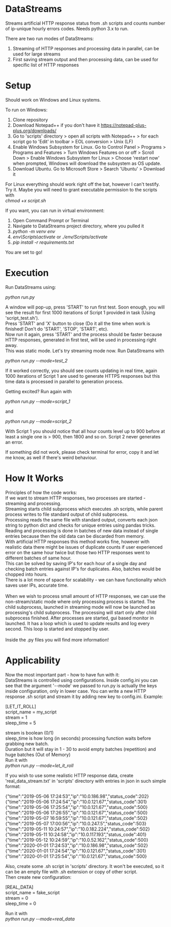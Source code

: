 # DataStreams

Streams artificial HTTP response status from .sh scripts and counts number of ip-unique hourly errors codes. Needs python 3.x to run.

There are two run modes of DataStreams:
1) Streaming of HTTP responses and processing data in parallel, can be used for large streams
2) First saving stream output and then processing data, can be used for specific list of HTTP responses

# Setup

Should work on Windows and Linux systems.

To run on Windows:
1) Clone repository
2) Download Notepad++ if you don't have it https://notepad-plus-plus.org/downloads/
3) Go to 'scripts' directory > open all scripts with Notepad++ > for each script go to 'Edit' in toolbar > EOL conversion > Unix (LF)
4) Enable Windows Subsystem for Linux. Go to Control Panel > Programs > Programs and Features > Turn Windows Features on or off > 
Scroll Down > Enable Windows Subsystem for Linux > Choose 'restart now' when prompted, Windows will download the subsystem as OS update.
5) Download Ubuntu. Go to Microsoft Store > Search 'Ubuntu' > Download it

For Linux everything should work right off the bat, however I can't testify. Try it.
Maybe you will need to grant executable permission to the scripts with <br>
*chmod +x script.sh*

If you want, you can run in virtual environment:
1) Open Command Prompt or Terminal
2) Navigate to DataStreams project directory, where you pulled it
3) *python -m venv env*
4) *env\Scripts\activate* or *./env/Scripts/activate*
5) *pip install -r requirements.txt*

You are set to go!

# Execution

Run DataStreams using:

*python run.py*

A window will pop-up, press 'START' to run first test. Soon enough, you will see the result for first 1000 iterations of Script 1 provided in task (Using 'script_test.sh').<br> 
Press 'START' and 'X' button to close (Do it all the time when work is finished! Don't do 'START', 'STOP', 'START', etc).<br>
Now run it again, press 'START' and the process should be faster because HTTP responses, generated in first test, will be used in processing right away. <br>
This was static mode. Let's try streaming mode now. Run DataStreams with 

*python run.py --mode=test_2*

If it worked correctly, you should see counts updating in real time, again 1000 iterations of Script 1 are used to generate HTTPS responses but this time data is processed
in parallel to generation process.

Getting excited? Run again with 

*python run.py --mode=script_1*

and 

*python run.py --mode=script_2*

With Script 1 you should notice that all hour counts level up to 900 before at least a single one is > 900, then 1800 and so on.
Script 2 never generates an error.

If something did not work, please check terminal for error, copy it and let me know, as well if there's weird behaviour.

# How It Works

Principles of how the code works: <br>
If we want to stream HTTP responses, two processes are started - streaming and processing.<br>
Streaming starts child subprocess which executes .sh scripts, while parent process writes to file standard output of child subprocess.<br>
Processing reads the same file with standard output, converts each json string to python dict and checks for unique entries using pandas tricks.<br>
Reading and processing is done in batches of new data instead of single entries because then the old data can be discarded from memory. <br>
With artificial HTTP responses this method works fine, however with realistic data there might be issues of duplicate counts if user experienced error
on the same hour twice but those two HTTP responses went to different batches of same hour.<br>
This can be solved by saving IP's for each hour of a single day and checking batch entries against IP's for duplicates. Also, batches would be chopped into hours. <br>
There is a lot more of space for scalability - we can have functionality which saves user IPs, accurate time. <br><br>
When we wish to process small amount of HTTP responses, we can use the non-stream/static mode where only processing process is started. The child subprocess, launched
in streaming mode will now be launched as processing's child subprocess. The processing will start only after child subprocess finished.
After processes are started, gui based monitor in launched. It has a loop which is used to update results and log every second. This loop is started and stopped by user.<br><br>
Inside the .py files you will find more information!

# Applicability

Now the most important part - how to have fun with it:<br>
DataStreams is controlled using configurations. Inside config.ini you can see that the argument '--mode' we passed to run.py is actually the keys inside configuration, only in lower case.
You can write a new HTTP response .sh script and stream it by adding new key to config.ini. Example:

[LET_IT_ROLL] <br>
script_name = my_script <br>
stream = 1 <br>
sleep_time = 5 <br>

stream is boolean (0/1) <br>
sleep_time is how long (in seconds) processing function waits before grabbing new batch.  <br>
Duration but it will stay in 1 - 30 to avoid empty batches (repetition) and huge batches (Out of Memory)  <br>
Run it with<br> 
*python run.py --mode=let_it_roll*

If you wish to use some realistic HTTP response data, create 'real_data_stream.txt' in 'scripts' directory with entries in json in such simple format:

{"time":"2019-05-06 17:24:53","ip":"10.0.186.98","status_code":202} <br>
{"time":"2019-05-06 17:24:54","ip":"10.0.121.67","status_code":301} <br>
{"time":"2019-05-06 17:25:54","ip":"10.0.121.67","status_code":500} <br>
{"time":"2019-05-06 17:26:55","ip":"10.0.121.67","status_code":500} <br>
{"time":"2019-05-07 16:59:55","ip":"10.0.121.67","status_code":502} <br>
{"time":"2019-05-07 17:00:56","ip":"10.0.247.5","status_code":503} <br>
{"time":"2019-05-11 10:24:57","ip":"10.0.182.224","status_code":502} <br>
{"time":"2019-05-11 10:24:58","ip":"10.0.117.193","status_code":401} <br>
{"time":"2019-05-12 10:24:59","ip":"10.0.52.162","status_code":500} <br>
{"time":"2020-01-01 17:24:53","ip":"10.0.186.98","status_code":502} <br>
{"time":"2020-01-01 17:24:54","ip":"10.0.121.67","status_code":301} <br>
{"time":"2020-01-01 17:25:54","ip":"10.0.121.67","status_code":500} <br>

Also, create some .sh script in 'scripts' directory. It won't be executed, so it can be an empty file with .sh extension or copy of other script.<br>
Then create new configuration:

[REAL_DATA] <br>
script_name = fake_script <br>
stream = 0 <br>
sleep_time = 0 <br>

Run it with<br>
*python run.py --mode=real_data*
